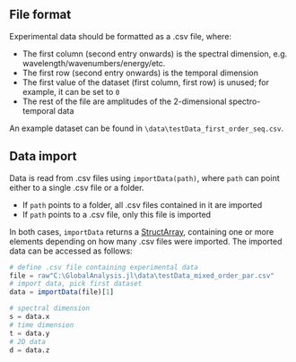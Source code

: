 
## File format

Experimental data should be formatted as a .csv file, where:
- The first column (second entry onwards) is the spectral dimension, e.g. wavelength/wavenumbers/energy/etc.
- The first row (second entry onwards) is the temporal dimension
- The first value of the dataset (first column, first row) is unused; for example, it can be set to `0`
- The rest of the file are amplitudes of the 2-dimensional spectro-temporal data

An example dataset can be found in `\data\testData_first_order_seq.csv`.

## Data import

Data is read from .csv files using `importData(path)`, where `path` can point either to a single .csv file or a folder.  
- If `path` points to a folder, all .csv files contained in it are imported
- If `path` points to a .csv file, only this file is imported

In both cases, `importData` returns a [StructArray](https://juliaarrays.github.io/StructArrays.jl/stable/), containing one or more elements depending on how many .csv files were imported. The imported data can be accessed as follows:

```julia
# define .csv file containing experimental data
file = raw"C:\GlobalAnalysis.jl\data\testData_mixed_order_par.csv"
# import data, pick first dataset
data = importData(file)[1]

# spectral dimension
s = data.x
# time dimension
t = data.y
# 2D data
d = data.z
```